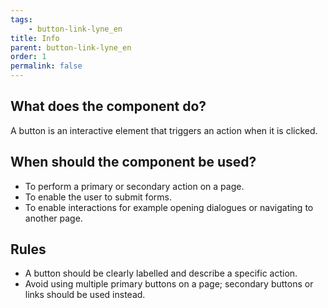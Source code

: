 ```yaml
---
tags: 
    - button-link-lyne_en
title: Info
parent: button-link-lyne_en
order: 1
permalink: false
---
```


## What does the component do?
A button is an interactive element that triggers an action when it is clicked.

## When should the component be used?
* To perform a primary or secondary action on a page.
* To enable the user to submit forms.
* To enable interactions for example opening dialogues or navigating to another page.

## Rules
* A button should be clearly labelled and describe a specific action.
* Avoid using multiple primary buttons on a page; secondary buttons or links should be used instead.
